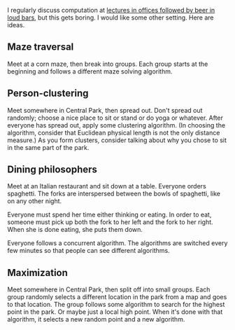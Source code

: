 I regularly discuss computation at
[lectures in offices followed by beer in loud bars](http://www.meetup.com),
but this gets boring. I would like some other setting. Here are ideas.

## Maze traversal
Meet at a corn maze, then break into groups. Each group starts at the beginning
and follows a different maze solving algorithm.

## Person-clustering
Meet somewhere in Central Park, then spread out. Don't spread out randomly;
choose a nice place to sit or stand or do yoga or whatever. After everyone
has spread out, apply some clustering algorithm. (In choosing the algorithm,
consider that Euclidean physical length is not the only distance measure.)
As you form clusters, consider talking about why you chose to sit in the
same part of the park.

## Dining philosophers
Meet at an Italian restaurant and sit down at a table. Everyone orders
spaghetti. The forks are interspersed between the bowls of spaghetti, like
on any other night.

Everyone must spend her time either thinking or eating. In order to eat,
someone must pick up both the fork to her left and the fork to her right.
When she is done eating, she puts them down.

Everyone follows a concurrent algorithm. The algorithms are switched every
few minutes so that people can see different algorithms.

## Maximization
Meet somewhere in Central Park, then split off into small groups. Each group
randomly selects a different location in the park from a map and goes to that
location. The group follows some algorithm to search for the highest point in
the park. Or maybe just a local high point. When it's done with that algorithm,
it selects a new random point and a new algorithm.
